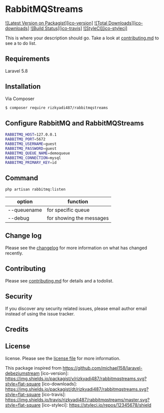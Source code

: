 # RabbitMQStreams

[![Latest Version on Packagist][ico-version]][link-packagist]
[![Total Downloads][ico-downloads]][link-downloads]
[![Build Status][ico-travis]][link-travis]
[![StyleCI][ico-styleci]][link-styleci]

This is where your description should go. Take a look at [contributing.md](contributing.md) to see a to do list.

## Requirements
Laravel 5.8

## Installation

Via Composer

``` bash
$ composer require rizkyadi487/rabbitmqstreams
```

## Configure RabbitMQ and RabbitMQStreams
``` bash
RABBITMQ_HOST=127.0.0.1
RABBITMQ_PORT=5672
RABBITMQ_USERNAME=guest
RABBITMQ_PASSWORD=guest
RABBITMQ_QUEUE_NAME=demoqueue
RABBITMQ_CONNECTION=mysql
RABBITMQ_PRIMARY_KEY=id
```

## Command
``` bash
php artisan rabbitmq:listen 
```
| option | function |
--- | --- |
| --queuename | for specific queue |
| --debug | for showing the messages |

## Change log

Please see the [changelog](changelog.md) for more information on what has changed recently.

## Contributing

Please see [contributing.md](contributing.md) for details and a todolist.

## Security

If you discover any security related issues, please email author email instead of using the issue tracker.

## Credits


## License

license. Please see the [license file](license.md) for more information.

This package inspired from https://github.com/michael158/laravel-debeziumstream
[ico-version]: https://img.shields.io/packagist/v/rizkyadi487/rabbitmqstreams.svg?style=flat-square
[ico-downloads]: https://img.shields.io/packagist/dt/rizkyadi487/rabbitmqstreams.svg?style=flat-square
[ico-travis]: https://img.shields.io/travis/rizkyadi487/rabbitmqstreams/master.svg?style=flat-square
[ico-styleci]: https://styleci.io/repos/12345678/shield

[link-packagist]: https://packagist.org/packages/rizkyadi487/rabbitmqstreams
[link-downloads]: https://packagist.org/packages/rizkyadi487/rabbitmqstreams
[link-travis]: https://travis-ci.org/rizkyadi487/rabbitmqstreams
[link-styleci]: https://styleci.io/repos/12345678
[link-author]: https://github.com/rizkyadi487
[link-contributors]: ../../contributors
